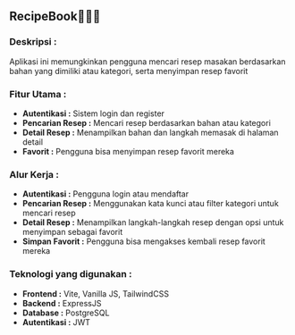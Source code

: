 ## RecipeBook🧑🏻‍🍳
### Deskripsi :
Aplikasi ini memungkinkan pengguna mencari resep masakan berdasarkan bahan yang dimiliki atau kategori, serta menyimpan resep favorit

### Fitur Utama :
- **Autentikasi :** Sistem login dan register
- **Pencarian Resep :** Mencari resep berdasarkan bahan atau kategori
- **Detail Resep :** Menampilkan bahan dan langkah memasak di halaman detail
- **Favorit :** Pengguna bisa menyimpan resep favorit mereka

### Alur Kerja :
- **Autentikasi :** Pengguna login atau mendaftar
- **Pencarian Resep :** Menggunakan kata kunci atau filter kategori untuk mencari resep
- **Detail Resep :** Menampilkan langkah-langkah resep dengan opsi untuk menyimpan sebagai favorit
- **Simpan Favorit :** Pengguna bisa mengakses kembali resep favorit mereka

### Teknologi yang digunakan :
- **Frontend :** Vite, Vanilla JS, TailwindCSS
- **Backend :** ExpressJS
- **Database :** PostgreSQL
- **Autentikasi :** JWT